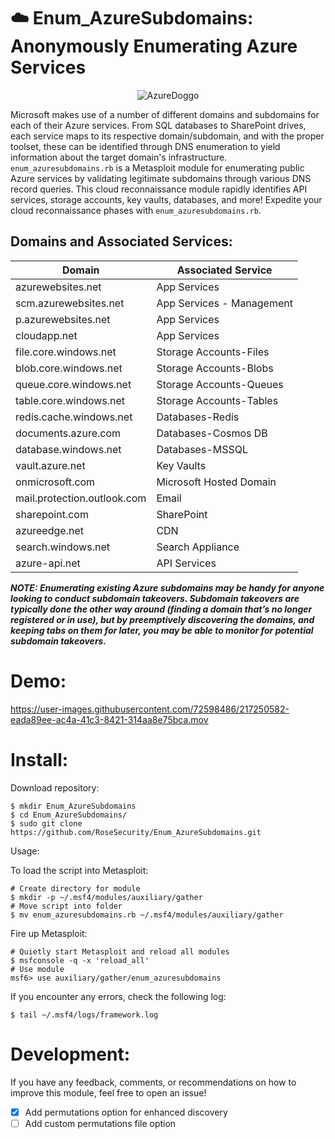 # :cloud: Enum_AzureSubdomains: Anonymously Enumerating Azure Services

<p align="center">
  <img alt="AzureDoggo" src="https://user-images.githubusercontent.com/72598486/216847358-a72ce9e8-7d25-4b27-b386-f21d339580fa.png">
</p>

Microsoft makes use of a number of different domains and subdomains for each of their Azure services. From SQL databases to SharePoint drives, each service maps to its respective domain/subdomain, and with the proper toolset, these can be identified through DNS enumeration to yield information about the target domain's infrastructure. ```enum_azuresubdomains.rb``` is a Metasploit module for enumerating public Azure services by validating legitimate subdomains through various DNS record queries. This cloud reconnaissance module rapidly identifies API services, storage accounts, key vaults, databases, and more! Expedite your cloud reconnaissance phases with ```enum_azuresubdomains.rb```.

## Domains and Associated Services:

| Domain | Associated Service |
| --- | --- |
| azurewebsites.net | App Services |
| scm.azurewebsites.net | App Services - Management |
| p.azurewebsites.net | App Services |
| cloudapp.net | App Services |
| file.core.windows.net | Storage Accounts-Files |
| blob.core.windows.net | Storage Accounts-Blobs |
| queue.core.windows.net | Storage Accounts-Queues |
| table.core.windows.net | Storage Accounts-Tables |
| redis.cache.windows.net | Databases-Redis |
| documents.azure.com | Databases-Cosmos DB |
| database.windows.net | Databases-MSSQL |
| vault.azure.net | Key Vaults |
| onmicrosoft.com | Microsoft Hosted Domain |
| mail.protection.outlook.com | Email |
| sharepoint.com | SharePoint |
| azureedge.net | CDN |
| search.windows.net | Search Appliance |
| azure-api.net | API Services |

***NOTE: Enumerating existing Azure subdomains may be handy for anyone looking to conduct subdomain takeovers. Subdomain takeovers are typically done the other way around (finding a domain that’s no longer registered or in use), but by preemptively discovering the domains, and keeping tabs on them for later, you may be able to monitor for potential subdomain takeovers.***

# Demo:

https://user-images.githubusercontent.com/72598486/217250582-eada89ee-ac4a-41c3-8421-314aa8e75bca.mov

# Install:

Download repository:

```
$ mkdir Enum_AzureSubdomains
$ cd Enum_AzureSubdomains/
$ sudo git clone https://github.com/RoseSecurity/Enum_AzureSubdomains.git
```

Usage:

To load the script into Metasploit:

```
# Create directory for module
$ mkdir -p ~/.msf4/modules/auxiliary/gather
# Move script into folder
$ mv enum_azuresubdomains.rb ~/.msf4/modules/auxiliary/gather
```

Fire up Metasploit:

```
# Quietly start Metasploit and reload all modules
$ msfconsole -q -x 'reload_all'
# Use module
msf6> use auxiliary/gather/enum_azuresubdomains
```

If you encounter any errors, check the following log:

```
$ tail ~/.msf4/logs/framework.log
```

# Development:

If you have any feedback, comments, or recommendations on how to improve this module, feel free to open an issue!

- [x] Add permutations option for enhanced discovery
- [ ] Add custom permutations file option 
